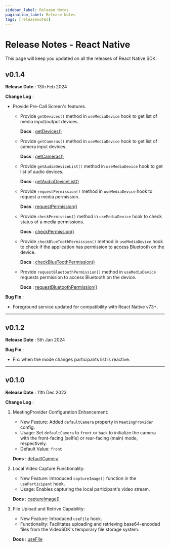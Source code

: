 ```yaml
---
sidebar_label: Release Notes
pagination_label: Release Notes
tags: [releasenotes]
---
```


# Release Notes - React Native

This page will keep you updated on all the releases of React Native SDK.

## v0.1.4

**Release Date** : 13th Feb 2024

**Change Log** :

- Provide Pre-Call Screen's features.

  - Provide `getDevices()` method in `useMediaDevice` hook to get list of media input/output devices.

    **Docs** : [getDevices()](../../api/sdk-reference/use-mediaDevice/methods.md#getdevices)

  - Provide `getCameras()` method in `useMediaDevice` hook to get list of camera input devices.

    **Docs** : [getCameras()](../../api/sdk-reference/use-mediaDevice/methods.md#getcameras)

  - Provide `getAudioDeviceList()` method in `useMediaDevice` hook to get list of audio devices.

    **Docs** : [getAudioDeviceList()](../../api/sdk-reference/use-mediaDevice/methods.md#getaudiodevicelist)

  - Provide `requestPermission()` method in `useMediaDevice` hook to request a media permission.

    **Docs** : [requestPermission()](../../api/sdk-reference/use-mediaDevice/methods.md#requestpermission)

  - Provide `checkPermission()` method in `useMediaDevice` hook to check status of a media permissions.

    **Docs** : [checkPermission()](../../api/sdk-reference/use-mediaDevice/methods.md#checkpermission)

  - Provide `checkBlueToothPermission()` method in `useMediaDevice` hook to check if the application has permission to access Bluetooth on the device.

    **Docs** : [checkBlueToothPermission()](../../api/sdk-reference/use-mediaDevice/methods.md#checkbluetoothpermission)

  - Provide `requestBluetoothPermission()` method in `useMediaDevice` requests permission to access Bluetooth on the device.

    **Docs** : [requestBluetoothPermission()](../../api/sdk-reference/use-mediaDevice/methods.md#requestbluetoothpermission)

**Bug Fix** :

- Foreground service updated for compatibility with React Native v73+.

---

## v0.1.2

**Release Date** : 5th Jan 2024

**Bug Fix** :

- Fix: when the mode changes participants list is reactive.

---

## v0.1.0

**Release Date** : 11th Dec 2023

**Change Log** :

1. MeetingProvider Configuration Enhancement:

   - New Feature: Added `defaultCamera` property in `MeetingProvider` config.
   - Usage: Set `defaultCamera` to `front` or `back` to initialize the camera with the front-facing (selfie) or rear-facing (main) mode, respectively.
   - Default Value: `front`

   **Docs** : [defaultCamera](https://docs.videosdk.live/react-native/api/sdk-reference/meeting-provider#defaultcamera)

2. Local Video Capture Functionality:

   - New Feature: Introduced `captureImage()` function in the `useParticipant` hook.
   - Usage: Enables capturing the local participant's video stream.

   **Docs** : [captureImage()](https://docs.videosdk.live/react-native/api/sdk-reference/use-participant/methods#captureimage)

3. File Upload and Retrive Capability:

   - New Feature: Introduced `useFile` hook.
   - Functionality: Facilitates uploading and retrieving base64-encoded files from the VideoSDK's temporary file storage system.

   **Docs** : [useFile](https://docs.videosdk.live/react-native/api/sdk-reference/use-file)
